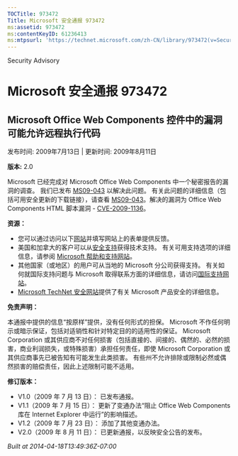 ```yaml
---
TOCTitle: 973472
Title: Microsoft 安全通报 973472
ms:assetid: 973472
ms:contentKeyID: 61236413
ms:mtpsurl: 'https://technet.microsoft.com/zh-CN/library/973472(v=Security.10)'
---
```


Security Advisory

Microsoft 安全通报 973472
=========================

Microsoft Office Web Components 控件中的漏洞可能允许远程执行代码
----------------------------------------------------------------

发布时间: 2009年7月13日 | 更新时间: 2009年8月11日

**版本:** 2.0

Microsoft 已经完成对 Microsoft Office Web Components 中一个秘密报告的漏洞的调查。 我们已发布 [MS09-043](http://go.microsoft.com/fwlink/?linkid=128110) 以解决此问题。 有关此问题的详细信息（包括可用安全更新的下载链接），请查看 [MS09-043](http://go.microsoft.com/fwlink/?linkid=128110)。解决的漏洞为 Office Web Components HTML 脚本漏洞 - [CVE-2009-1136](http://www.cve.mitre.org/cgi-bin/cvename.cgi?name=cve-2006-1136)。

**资源：**

-   您可以通过访问以下[网站](https://support.microsoft.com/common/survey.aspx?scid=sw;en;1257&amp;showpage=1&amp;ws=technet&amp;sd=tech)并填写网站上的表单提供反馈。
-   美国和加拿大的客户可以从[安全支持](http://go.microsoft.com/fwlink/?linkid=21131)获得技术支持。 有关可用支持选项的详细信息，请参阅 [Microsoft 帮助和支持网站](http://support.microsoft.com/default.aspx?ln=zh-cn)。
-   其他国家（或地区）的用户可从当地的 Microsoft 分公司获得支持。 有关如何就国际支持问题与 Microsoft 取得联系方面的详细信息，请访问[国际支持网站](http://go.microsoft.com/fwlink/?linkid=21155)。
-   [Microsoft TechNet 安全网站](http://go.microsoft.com/fwlink/?linkid=21132)提供了有关 Microsoft 产品安全的详细信息。

**免责声明：**

本通报中提供的信息“按原样”提供，没有任何形式的担保。 Microsoft 不作任何明示或暗示保证，包括对适销性和针对特定目的的适用性的保证。 Microsoft Corporation 或其供应商不对任何损害（包括直接的、间接的、偶然的、必然的损害，商业利润损失，或特殊损害）承担任何责任，即使 Microsoft Corporation 或其供应商事先已被告知有可能发生此类损害。 有些州不允许排除或限制必然或偶然损害的赔偿责任，因此上述限制可能不适用。

**修订版本：**

-   V1.0（2009 年 7 月 13 日）： 已发布通报。
-   V1.1（2009 年 7 月 15 日）： 更新了变通办法“阻止 Office Web Components 库在 Internet Explorer 中运行”的影响描述。
-   V1.2（2009 年 7 月 23 日）： 添加了其他变通办法。
-   V2.0（2009 年 8 月 11 日）： 已更新通报，以反映安全公告的发布。

*Built at 2014-04-18T13:49:36Z-07:00*
